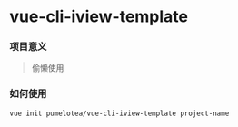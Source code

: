 # vue-cli-iview-template

### 项目意义
> 偷懒使用

### 如何使用
`vue init pumelotea/vue-cli-iview-template project-name`

